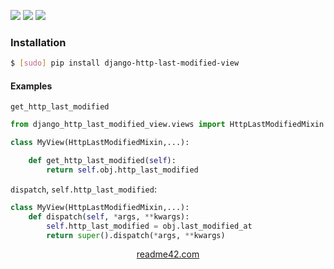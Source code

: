 <!--
https://readme42.com
-->


[![](https://img.shields.io/pypi/v/django-http-last-modified-view.svg?maxAge=3600)](https://pypi.org/project/django-http-last-modified-view/)
[![](https://img.shields.io/badge/License-Unlicense-blue.svg?longCache=True)](https://unlicense.org/)
[![](https://github.com/andrewp-as-is/django-http-last-modified-view.py/workflows/tests42/badge.svg)](https://github.com/andrewp-as-is/django-http-last-modified-view.py/actions)

### Installation
```bash
$ [sudo] pip install django-http-last-modified-view
```

#### Examples
`get_http_last_modified`
```python
from django_http_last_modified_view.views import HttpLastModifiedMixin

class MyView(HttpLastModifiedMixin,...):

    def get_http_last_modified(self):
        return self.obj.http_last_modified
```

`dispatch`, `self.http_last_modified`:
```python
class MyView(HttpLastModifiedMixin,...):
    def dispatch(self, *args, **kwargs):
        self.http_last_modified = obj.last_modified_at
        return super().dispatch(*args, **kwargs)
```

<p align="center">
    <a href="https://readme42.com/">readme42.com</a>
</p>